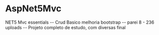 # AspNet5Mvc
NET5 Mvc essentials
-- Crud Basico melhoria bootstrap
-- parei 8 -  236 uploads
-- Projeto completo de estudo, com diversas final
